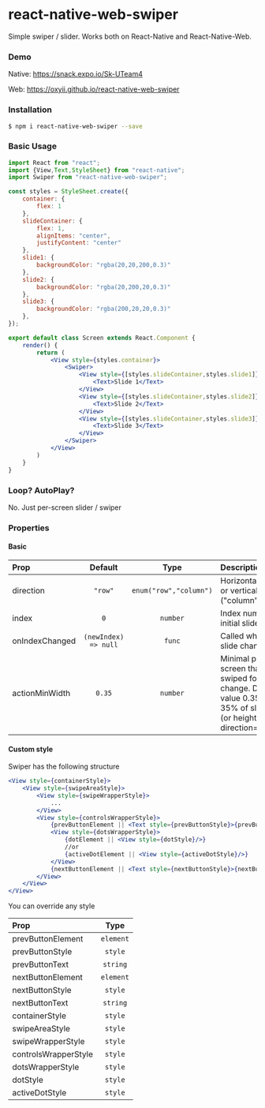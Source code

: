 # react-native-web-swiper

Simple swiper / slider. Works both on React-Native and React-Native-Web.

### Demo

Native: https://snack.expo.io/Sk-UTeam4

Web: https://oxyii.github.io/react-native-web-swiper

### Installation

```bash
$ npm i react-native-web-swiper --save
```

### Basic Usage

```jsx
import React from "react";
import {View,Text,StyleSheet} from "react-native";
import Swiper from "react-native-web-swiper";

const styles = StyleSheet.create({
    container: {
        flex: 1
    },
    slideContainer: {
        flex: 1,
        alignItems: "center",
        justifyContent: "center"
    },
    slide1: {
        backgroundColor: "rgba(20,20,200,0.3)"
    },
    slide2: {
        backgroundColor: "rgba(20,200,20,0.3)"
    },
    slide3: {
        backgroundColor: "rgba(200,20,20,0.3)"
    },
});

export default class Screen extends React.Component {
    render() {
        return (
            <View style={styles.container}>
                <Swiper>
                    <View style={[styles.slideContainer,styles.slide1]}>
                        <Text>Slide 1</Text>
                    </View>
                    <View style={[styles.slideContainer,styles.slide2]}>
                        <Text>Slide 2</Text>
                    </View>
                    <View style={[styles.slideContainer,styles.slide3]}>
                        <Text>Slide 3</Text>
                    </View>
                </Swiper>
            </View>
        )
    }
}
```

### Loop? AutoPlay?

No. Just per-screen slider / swiper

### Properties

#### Basic

| Prop  | Default  | Type | Description |
| :------------ |:---------------:| :---------------:| :-----|
| direction | `"row"` | `enum("row","column")` | Horizontal ("row") or vertical ("column") mode |
| index | `0` | `number` | Index number of initial slide |
| onIndexChanged | `(newIndex) => null` | `func` | Called when active slide changed |
| actionMinWidth | `0.35` | `number` | Minimal part of screen that must be swiped for index change. Default value 0.35 means 35% of slide width (or height if direction="column") |

#### Custom style

Swiper has the following structure

```jsx
<View style={containerStyle}>
    <View style={swipeAreaStyle}>
        <View style={swipeWrapperStyle}>
            ...
        </View>
        <View style={controlsWrapperStyle}>
            {prevButtonElement || <Text style={prevButtonStyle}>{prevButtonText}</Text>}
            <View style={dotsWrapperStyle}>
                {dotElement || <View style={dotStyle}/>}
                //or
                {activeDotElement || <View style={activeDotStyle}/>}
            </View>
            {nextButtonElement || <Text style={nextButtonStyle}>{nextButtonText}</Text>}
        </View>    
    </View>
</View>
```

You can override any style

| Prop  | Type |
| :------------ | :---------------:|
| prevButtonElement | `element` |
| prevButtonStyle | `style` |
| prevButtonText | `string` |
| nextButtonElement | `element` |
| nextButtonStyle | `style` |
| nextButtonText | `string` |
| containerStyle | `style` |
| swipeAreaStyle | `style` |
| swipeWrapperStyle | `style` |
| controlsWrapperStyle | `style` |
| dotsWrapperStyle | `style` |
| dotStyle | `style` |
| activeDotStyle | `style` |
